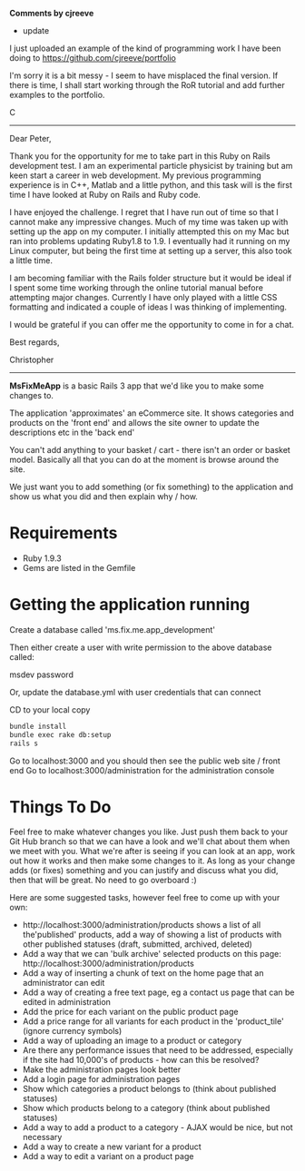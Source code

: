**Comments by cjreeve**

- update

I just uploaded an example of the kind of programming work I have been doing to https://github.com/cjreeve/portfolio

I'm sorry it is a bit messy - I seem to have misplaced the final version. If there is time, I shall start working through the RoR tutorial and add further examples to the portfolio. 

C



------------------------------------------------
Dear Peter,

Thank you for the opportunity for me to take part in this Ruby on Rails development test. I am an experimental particle physicist by training but am keen start a career in web development. My previous programming experience is in C++, Matlab and a little python, and this task will is the first time I have looked at Ruby on Rails and Ruby code.

I have enjoyed the challenge. I regret that I have run out of time so that I cannot make any impressive changes. Much of my time was taken up with setting up the app on my computer. I initially attempted this on my Mac but ran into problems updating Ruby1.8 to 1.9. I eventually had it running on my Linux computer, but being the first time at setting up a server, this also took a little time.

I am becoming familiar with the Rails folder structure but it would be ideal if I spent some time working through the online tutorial manual before attempting major changes.
Currently I have only played with a little CSS formatting and indicated a couple of ideas I was thinking of implementing.

I would be grateful if you can offer me the opportunity to come in for a chat.

Best regards,

Christopher





--------------------------

**MsFixMeApp** is a basic Rails 3 app that we'd like you to make some changes to.

The application 'approximates' an eCommerce site. It shows categories and products on the 'front end' and allows
the site owner to update the descriptions etc in the 'back end'

You can't add anything to your basket / cart - there isn't an order or basket model. Basically all that you can do at the 
moment is browse around the site.

We just want you to add something (or fix something) to the application and show us what you did and then explain why / how.

Requirements
===
- Ruby 1.9.3
- Gems are listed in the Gemfile

Getting the application running
===

Create a database called 'ms.fix.me.app_development'

Then either create a user with write permission to the above database called:

msdev
password

Or, update the database.yml with user credentials that can connect

CD to your local copy

```bash
bundle install
bundle exec rake db:setup
rails s
```

Go to localhost:3000 and you should then see the public web site / front end
Go to localhost:3000/administration for the administration console

Things To Do
===

Feel free to make whatever changes you like. Just push them back to your Git Hub branch so that we can have a look
and we'll chat about them when we meet with you. What we're after is seeing if you can look at an app, work out how it works and
then make some changes to it. As long as your change adds (or fixes) something and you can justify and discuss what you did,
then that will be great. No need to go overboard :)

Here are some suggested tasks, however feel free to come up with your own:

- http://localhost:3000/administration/products shows a list of all the'published' products, add a way of showing a list of products
with other published statuses (draft, submitted, archived, deleted)
- Add a way that we can 'bulk archive' selected products on this page: http://localhost:3000/administration/products
- Add a way of inserting a chunk of text on the home page that an administrator can edit
- Add a way of creating a free text page, eg a contact us page that can be edited in administration
- Add the price for each variant on the public product page
- Add a price range for all variants for each product in the 'product_tile' (ignore currency symbols)
- Add a way of uploading an image to a product or category
- Are there any performance issues that need to be addressed, especially if the site had 10,000's of products - how can this be resolved?
- Make the administration pages look better
- Add a login page for administration pages
- Show which categories a product belongs to (think about published statuses)
- Show which products belong to a category (think about published statuses)
- Add a way to add a product to a category - AJAX would be nice, but not necessary
- Add a way to create a new variant for a product
- Add a way to edit a variant on a product page
